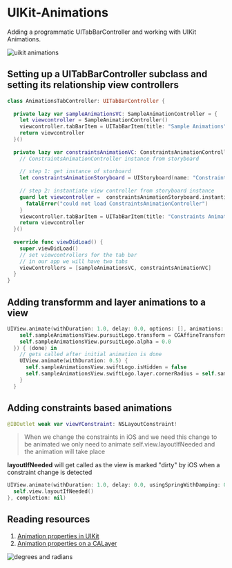 # UIKit-Animations

Adding a programmatic UITabBarController and working with UIKit Animations. 

![uikit animations](Assets/uikitanimations.gif)

## Setting up a UITabBarController subclass and setting its relationship view controllers 

```swift 
class AnimationsTabController: UITabBarController {
  
  private lazy var sampleAnimationsVC: SampleAnimationController = {
    let viewcontroller = SampleAnimationController()
    viewcontroller.tabBarItem = UITabBarItem(title: "Sample Animations", image: UIImage(systemName: "1.circle"), tag: 0)
    return viewcontroller
  }()
  
  private lazy var constraintsAnimationVC: ConstraintsAnimationController = {
    // ConstraintsAnimationController instance from storyboard
    
    // step 1: get instance of storboard
    let constraintsAnimationStoryboard = UIStoryboard(name: "ConstraintsAnimation", bundle: nil)
    
    // step 2: instantiate view controller from storyboard instance
    guard let viewcontroller =  constraintsAnimationStoryboard.instantiateViewController(identifier: "ConstraintsAnimationController") as? ConstraintsAnimationController else {
      fatalError("could not load ConstraintsAnimationController")
    }
    viewcontroller.tabBarItem = UITabBarItem(title: "Constraints Animation", image: UIImage(systemName: "2.circle"), tag: 1)
    return viewcontroller
  }()
  
  override func viewDidLoad() {
    super.viewDidLoad()
    // set viewcontrollers for the tab bar
    // in our app we will have two tabs
    viewControllers = [sampleAnimationsVC, constraintsAnimationVC]
  }
}
```

## Adding transformm and layer animations to a view 

```swift 
UIView.animate(withDuration: 1.0, delay: 0.0, options: [], animations: {
    self.sampleAnimationsView.pursuitLogo.transform = CGAffineTransform(scaleX: 20.0, y: 20.0)
    self.sampleAnimationsView.pursuitLogo.alpha = 0.0
  }) { (done) in
    // gets called after initial animation is done
    UIView.animate(withDuration: 0.5) {
      self.sampleAnimationsView.swiftLogo.isHidden = false
      self.sampleAnimationsView.swiftLogo.layer.cornerRadius = self.sampleAnimationsView.swiftLogo.bounds.size.width / 2.0
    }
  }
```

## Adding constraints based animations 

```swift 
@IBOutlet weak var viewYConstraint: NSLayoutConstraint!
```

> When we change the constraints in iOS and we need this change to be animated we only need to animate   self.view.layoutIfNeeded and the animation will take place

**layoutIfNeeded** will get called as the view is marked "dirty" by iOS when a constraint change is detected
```swift 
UIView.animate(withDuration: 1.0, delay: 0.0, usingSpringWithDamping: 0.3, initialSpringVelocity: 10.0, options: [.curveEaseIn], animations: {
  self.view.layoutIfNeeded()
}, completion: nil)
```

## Reading resources 

1. [Animation properties in UIKit](https://developer.apple.com/library/archive/documentation/WindowsViews/Conceptual/ViewPG_iPhoneOS/AnimatingViews/AnimatingViews.html)
1. [Animation properties on a CALayer](https://developer.apple.com/library/archive/documentation/Cocoa/Conceptual/CoreAnimation_guide/AnimatableProperties/AnimatableProperties.html)

![degrees and radians](https://www.1728.org/degrees.png)

